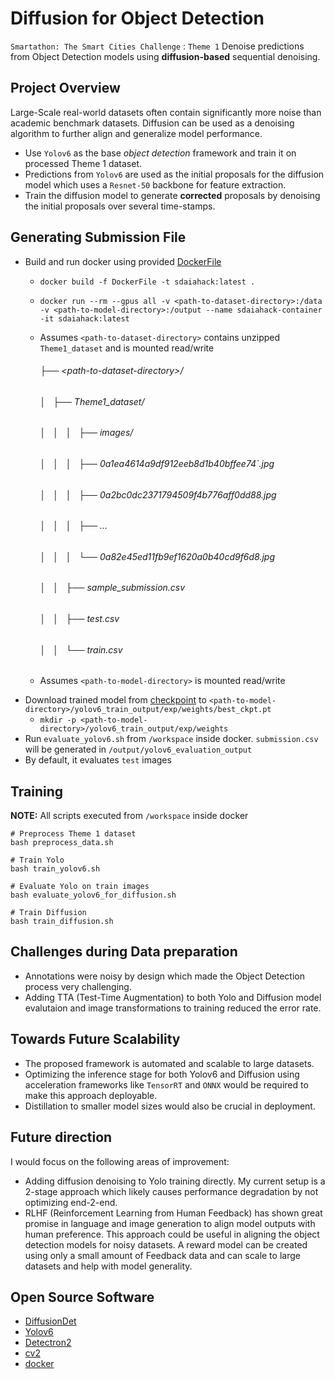 # Diffusion for Object Detection
`Smartathon: The Smart Cities Challenge` : `Theme 1` 
Denoise predictions from Object Detection models using **diffusion-based** sequential denoising.

## Project Overview
Large-Scale real-world datasets often contain significantly more noise than academic benchmark datasets. Diffusion can be used as a denoising algorithm to further align and generalize model performance.
- Use `Yolov6` as the base *object detection* framework and train it on processed Theme 1 dataset.
- Predictions from `Yolov6` are used as the initial proposals for the diffusion model which uses a `Resnet-50` backbone for feature extraction.
- Train the diffusion model to generate **corrected** proposals by denoising the initial proposals over several time-stamps.

## Generating Submission File
- Build and run docker using provided [DockerFile](DockerFile)
    - `docker build -f DockerFile -t sdaiahack:latest .`
    - `docker run --rm --gpus all -v <path-to-dataset-directory>:/data -v <path-to-model-directory>:/output --name sdaiahack-container -it sdaiahack:latest`
    - Assumes `<path-to-dataset-directory>` contains unzipped `Theme1_dataset` and is mounted read/write
        ###### ├── \<path-to-dataset-directory\>/
        ###### │   ├── Theme1_dataset/
        ###### │   │   │   ├── images/
        ###### │   │   │   ├── 0a1ea4614a9df912eeb8d1b40bffee74`.jpg
        ###### │   │   │   ├── 0a2bc0dc2371794509f4b776aff0dd88.jpg
        ###### │   │   │   ├── ...
        ###### │   │   │   └── 0a82e45ed11fb9ef1620a0b40cd9f6d8.jpg
        ###### │   │   ├── sample_submission.csv
        ###### │   │   ├── test.csv
        ###### │   │   └── train.csv
    
    - Assumes `<path-to-model-directory>` is mounted read/write 
- Download trained model from [checkpoint](https://drive.google.com/file/d/1nRQPKOa1wKPFc3EZKAMWuVZpoZjdNuYw/view?usp=sharing)  to `<path-to-model-directory>/yolov6_train_output/exp/weights/best_ckpt.pt`
    - `mkdir -p <path-to-model-directory>/yolov6_train_output/exp/weights`
- Run `evaluate_yolov6.sh` from `/workspace` inside docker. `submission.csv` will be generated in `/output/yolov6_evaluation_output`
- By default, it evaluates `test` images

## Training
**NOTE:** All scripts executed from `/workspace` inside docker
    
```
# Preprocess Theme 1 dataset 
bash preprocess_data.sh

# Train Yolo
bash train_yolov6.sh

# Evaluate Yolo on train images
bash evaluate_yolov6_for_diffusion.sh

# Train Diffusion
bash train_diffusion.sh
```

## Challenges during Data preparation
- Annotations were noisy by design which made the Object Detection process very challenging.
- Adding TTA (Test-Time Augmentation) to both Yolo and Diffusion model evalutaion and image transformations to training reduced the error rate.

## Towards Future Scalability
- The proposed framework is automated and scalable to large datasets.
- Optimizing the inference stage for both Yolov6 and Diffusion using acceleration frameworks like `TensorRT` and `ONNX` would be required to make this approach deployable.
- Distillation to smaller model sizes would also be crucial in deployment.

## Future direction
I would focus on the following areas of improvement:
- Adding diffusion denoising to Yolo training directly. My current setup is a 2-stage approach which likely causes performance degradation by not optimizing end-2-end.
- RLHF (Reinforcement Learning from Human Feedback) has shown great promise in language and image generation to align model outputs with human preference. This approach could be useful in aligning the object detection models for noisy datasets. A reward model can be created using only a small amount of Feedback data and can scale to large datasets and help with model generality.

## Open Source Software 
- [DiffusionDet](https://github.com/ShoufaChen/DiffusionDet)
- [Yolov6](https://github.com/meituan/yolov6)
- [Detectron2](https://github.com/facebookresearch/detectron2)
- [cv2](https://pypi.org/project/opencv-python/)
- [docker](https://www.docker.com/)